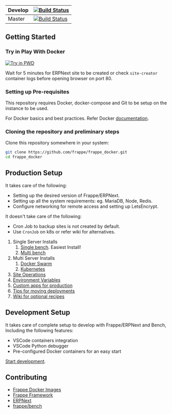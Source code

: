 | Develop | [![Build Status](https://travis-ci.com/frappe/frappe_docker.svg?branch=develop)](https://travis-ci.com/frappe/frappe_docker)  |
|---------|-----------------------------------------------------------------------------------------------------------------------------|
| Master  | [![Build Status](https://travis-ci.com/frappe/frappe_docker.svg?branch=master)](https://travis-ci.com/frappe/frappe_docker) |

## Getting Started

### Try in Play With Docker

<a href="https://labs.play-with-docker.com/?stack=https://raw.githubusercontent.com/frappe/frappe_docker/develop/tests/pwd.yml">
  <img src="https://raw.githubusercontent.com/play-with-docker/stacks/master/assets/images/button.png" alt="Try in PWD"/>
</a>

Wait for 5 minutes for ERPNext site to be created or check `site-creator` container logs before opening browser on port 80.

### Setting up Pre-requisites

This repository requires Docker, docker-compose and Git to be setup on the instance to be used.

For Docker basics and best practices. Refer Docker [documentation](http://docs.docker.com).

### Cloning the repository and preliminary steps

Clone this repository somewhere in your system:

```sh
git clone https://github.com/frappe/frappe_docker.git
cd frappe_docker
```

## Production Setup

It takes care of the following:

* Setting up the desired version of Frappe/ERPNext.
* Setting up all the system requirements: eg. MariaDB, Node, Redis.
* Configure networking for remote access and setting up LetsEncrypt.

It doesn't take care of the following:

* Cron Job to backup sites is not created by default.
* Use `CronJob` on k8s or refer wiki for alternatives.

1. Single Server Installs
    1. [Single bench](docs/single-bench.md). Easiest Install!
    2. [Multi bench](docs/multi-bench.md)
2. Multi Server Installs
    1. [Docker Swarm](docs/docker-swarm.md)
    2. [Kubernetes](https://helm.erpnext.com)
3. [Site Operations](docs/site-operations.md)
4. [Environment Variables](docs/environment-variables.md)
5. [Custom apps for production](docs/custom-apps-for-production.md)
6. [Tips for moving deployments](docs/tips-for-moving-deployments.md)
7. [Wiki for optional recipes](https://github.com/frappe/frappe_docker/wiki)

## Development Setup

It takes care of complete setup to develop with Frappe/ERPNext and Bench, Including the following features:

- VSCode containers integration
- VSCode Python debugger
- Pre-configured Docker containers for an easy start

[Start development](development).

## Contributing

- [Frappe Docker Images](CONTRIBUTING.md)
- [Frappe Framework](https://github.com/frappe/frappe#contributing)
- [ERPNext](https://github.com/frappe/erpnext#contributing)
- [frappe/bench](https://github.com/frappe/bench)
